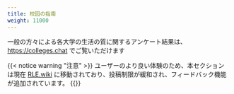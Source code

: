 ```yaml
---
title: 校园の指南
weight: 11000
---
```


一般の方々による各大学の生活の質に関するアンケート結果は、 <https://colleges.chat> でご覧いただけます

{{< notice warning "注意" >}} 
ユーザーのより良い体験のため、本セクションは現在 [RLE.wiki](https://rle.wiki) に移動されており、投稿制限が緩和され、フィードバック機能が追加されています。
{{</notice>}}
